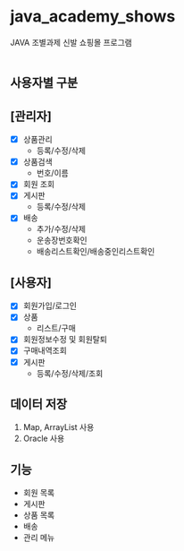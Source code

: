 # java_academy_shows
JAVA 조별과제 신발 쇼핑몰 프로그램<br/><br/>

## 사용자별 구분<br/>
## [관리자]
- [x] 상품관리
    * 등록/수정/삭제<br/>
- [x] 상품검색
    * 번호/이름<br/>
- [x] 회원 조회
- [x] 게시판
    * 등록/수정/삭제<br/>
- [x] 배송
    * 추가/수정/삭제
    * 운송장번호확인
    * 배송리스트확인/배송중인리스트확인<br/>

## [사용자]
- [x] 회원가입/로그인
- [x] 상품
    * 리스트/구매<br/>
- [x] 회원정보수정 및 회원탈퇴
- [x] 구매내역조회
- [x] 게시판
    * 등록/수정/삭제/조회<br/>

## 데이터 저장
1. Map, ArrayList 사용
2. Oracle 사용

## 기능
* 회원 목록
* 게시판
* 상품 목록
* 배송
* 관리 메뉴
